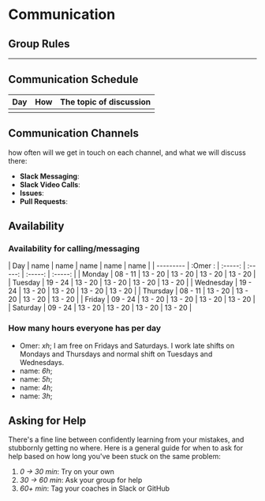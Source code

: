 # Communication

## Group Rules

<!-- any general rules you'd like to set for your group? -->

---

## Communication Schedule

| Day | How | The topic of discussion |
| --- | :-: | ----------------------- |
|     |     |                         |

## Communication Channels

how often will we get in touch on each channel, and what we will discuss there:

- **Slack Messaging**:
- **Slack Video Calls**:
- **Issues**:
- **Pull Requests**:

## Availability

### Availability for calling/messaging

| Day       |  name   |  name   |  name   |  name   |  name   |
| --------- | :Omer : | :-----: | :-----: | :-----: | :-----: |
| Monday    | 08 - 11 | 13 - 20 | 13 - 20 | 13 - 20 | 13 - 20 |
| Tuesday   | 19 - 24 | 13 - 20 | 13 - 20 | 13 - 20 | 13 - 20 |
| Wednesday | 19 - 24 | 13 - 20 | 13 - 20 | 13 - 20 | 13 - 20 |
| Thursday  | 08 - 11 | 13 - 20 | 13 - 20 | 13 - 20 | 13 - 20 |
| Friday    | 09 - 24 | 13 - 20 | 13 - 20 | 13 - 20 | 13 - 20 |
| Saturday  | 09 - 24 | 13 - 20 | 13 - 20 | 13 - 20 | 13 - 20 |

### How many hours everyone has per day

- Omer: _xh_; I am free on Fridays and Saturdays. I work late shifts on Mondays and Thursdays and normal shift on Tuesdays and Wednesdays.
- name: _6h_;
- name: _5h_;
- name: _4h_;
- name: _3h_;

## Asking for Help

There's a fine line between confidently learning from your mistakes, and
stubbornly getting no where. Here is a general guide for when to ask for
help based on how long you've been stuck on the same problem:

1. _0 -> 30 min_: Try on your own
2. _30 -> 60 min_: Ask your group for help
3. _60+ min_: Tag your coaches in Slack or GitHub
